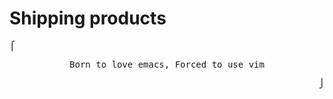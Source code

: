# **Shipping products**

<p align="left"><samp>⎧</samp></p>
<p align="center"><samp>Born to love emacs, Forced to use vim</samp></p>
<p align="right"><samp>⎭</samp></p>

##


